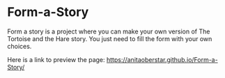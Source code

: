 # Form-a-Story

Form a story is a project where you can make your own version of The Tortoise and the Hare story. You just need to fill the form with your own choices.

Here is a link to preview the page: https://anitaoberstar.github.io/Form-a-Story/
